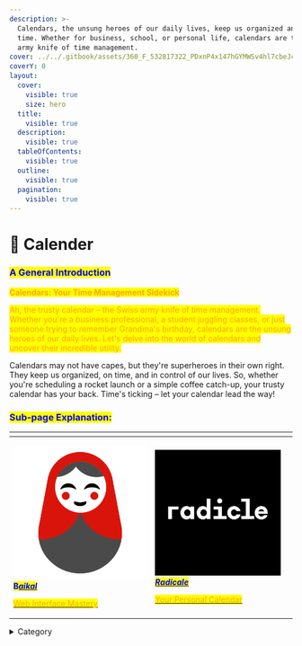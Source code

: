 ```yaml
---
description: >-
  Calendars, the unsung heroes of our daily lives, keep us organized and on
  time. Whether for business, school, or personal life, calendars are the Swiss
  army knife of time management.
cover: ../../.gitbook/assets/360_F_532817322_PDxnP4x147hGYMWSv4hl7cbeJcELfNgD.jpg
coverY: 0
layout:
  cover:
    visible: true
    size: hero
  title:
    visible: true
  description:
    visible: true
  tableOfContents:
    visible: true
  outline:
    visible: true
  pagination:
    visible: true
---
```


# 📅 Calender

### <mark style="color:blue;">**A General Introduction**</mark>

<mark style="color:orange;">**Calendars: Your Time Management Sidekick**</mark>

<mark style="color:orange;">Ah, the trusty calendar – the Swiss army knife of time management. Whether you're a business professional, a student juggling classes, or just someone trying to remember Grandma's birthday, calendars are the unsung heroes of our daily lives. Let's delve into the world of calendars and uncover their incredible utility.</mark>

Calendars may not have capes, but they're superheroes in their own right. They keep us organized, on time, and in control of our lives. So, whether you're scheduling a rocket launch or a simple coffee catch-up, your trusty calendar has your back. Time's ticking – let your calendar lead the way!

### <mark style="color:blue;">Sub-page Explanation:</mark>

<table><thead><tr><th width="238.33333333333331"></th><th></th><th></th></tr></thead><tbody><tr><td><p><img src="../../.gitbook/assets/image (5) (1).png" alt=""> <mark style="color:blue;"><strong>B</strong></mark><a href="https://docs.scaleinfinite.fr/demo-deployment/calender/baikal-deployment"><em><mark style="color:blue;"><strong>aikal</strong></mark></em></a></p><p></p><p><a href="https://docs.scaleinfinite.fr/demo-deployment/calender/baikal-deployment"><mark style="color:orange;">Web Interface Mastery</mark> </a></p></td><td><p><img src="../../.gitbook/assets/image (4) (1).png" alt=""><a href="https://docs.scaleinfinite.fr/demo-deployment/calender/radicale-deployment"><em><mark style="color:blue;"><strong>Radicale</strong></mark></em></a></p><p></p><p><a href="https://docs.scaleinfinite.fr/demo-deployment/calender/radicale-deployment"><mark style="color:orange;">Your Personal Calendar</mark></a></p></td><td></td></tr></tbody></table>

<details>

<summary>Category</summary>

Kubernetes, cloud computing, DevOps, cloud services, hosting platform, container orchestration, cloud infrastructure, cloud deployment, cloud management, cloud technology, cloud solutions&#x20;

</details>


